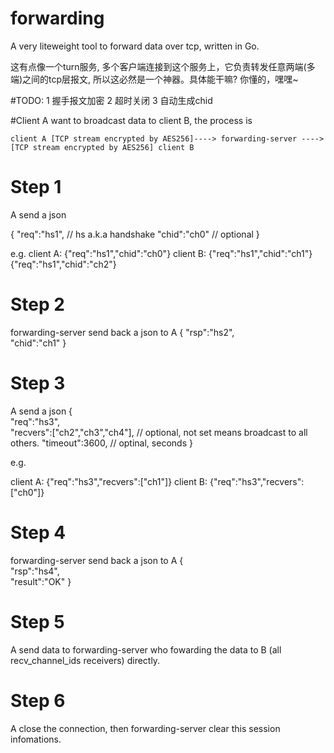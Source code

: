 # forwarding
A very liteweight tool to forward data over tcp,  written in Go.

这有点像一个turn服务, 多个客户端连接到这个服务上，它负责转发任意两端(多端)之间的tcp层报文, 所以这必然是一个神器。具体能干嘛? 你懂的，嘿嘿~


#TODO:
1 握手报文加密
2 超时关闭
3 自动生成chid


#Client A want to broadcast data to client B, the process is
```
client A [TCP stream encrypted by AES256]----> forwarding-server ----> [TCP stream encrypted by AES256] client B
```


# Step 1 
A send a json

{
    "req":"hs1",  // hs a.k.a handshake
    "chid":"ch0" // optional
}


e.g.
client A: {"req":"hs1","chid":"ch0"}
client B: {"req":"hs1","chid":"ch1"}
{"req":"hs1","chid":"ch2"}

# Step 2 
forwarding-server send back a json to A
{
    "rsp":"hs2",   
    "chid":"ch1"
}


# Step 3 
A send a json
{  
    "req":"hs3",   
    "recvers":["ch2","ch3","ch4"],   // optional, not set means broadcast to all others.
    "timeout":3600, // optinal, seconds
}


e.g.

client A: {"req":"hs3","recvers":["ch1"]}
client B: {"req":"hs3","recvers":["ch0"]}


# Step 4
forwarding-server send back a json to A
{   
    "rsp":"hs4",   
    "result":"OK"
}


# Step 5
A send data to forwarding-server who fowarding the data to B (all recv_channel_ids receivers) directly.


# Step 6
A close the connection, then forwarding-server clear this session infomations.